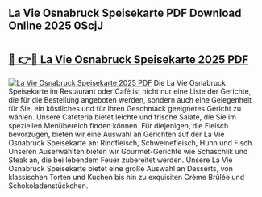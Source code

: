 ## La Vie Osnabruck Speisekarte PDF Download Online 2025 0ScjJ

# <h2><a href="http://gc8aaw7.nevu.top/?p=La+Vie+Osnabruck+Speisekarte">🔗 👉🔴 La Vie Osnabruck Speisekarte 2025 PDF</a></h2>

[![La Vie Osnabruck Speisekarte 2025 PDF](https://i.imgur.com/dBaPXMq.png)](http://gc8aaw7.nevu.top/?p=La+Vie+Osnabruck+Speisekarte)
Die La Vie Osnabruck Speisekarte im Restaurant oder Café ist nicht nur eine Liste der Gerichte, die für die Bestellung angeboten werden, sondern auch eine Gelegenheit für Sie, ein köstliches und für Ihren Geschmack geeignetes Gericht zu wählen. Unsere Cafeteria bietet leichte und frische Salate, die Sie im speziellen Menübereich finden können. Für diejenigen, die Fleisch bevorzugen, bieten wir eine Auswahl an Gerichten auf der La Vie Osnabruck Speisekarte an: Rindfleisch, Schweinefleisch, Huhn und Fisch. Unseren Auserwählten bieten wir Gourmet-Gerichte wie Schaschlik und Steak an, die bei lebendem Feuer zubereitet werden. Unsere La Vie Osnabruck Speisekarte bietet eine große Auswahl an Desserts, von klassischen Torten und Kuchen bis hin zu exquisiten Crème Brûlée und Schokoladenstückchen.

